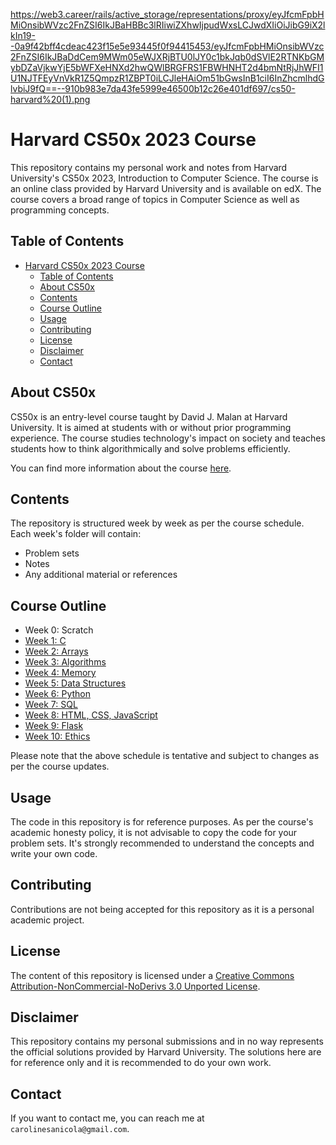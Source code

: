 https://web3.career/rails/active_storage/representations/proxy/eyJfcmFpbHMiOnsibWVzc2FnZSI6IkJBaHBBc3lRIiwiZXhwIjpudWxsLCJwdXIiOiJibG9iX2lkIn19--0a9f42bff4cdeac423f15e5e93445f0f94415453/eyJfcmFpbHMiOnsibWVzc2FnZSI6IkJBaDdCem9MWm05eWJXRjBTU0lJY0c1bkJqb0dSVlE2RTNKbGMybDZaVjkwYjE5bWFXeHNXd2hwQWlBRGFRS1FBWHNHT2d4bmNtRjJhWFI1U1NJTFEyVnVkR1Z5QmpzR1ZBPT0iLCJleHAiOm51bGwsInB1ciI6InZhcmlhdGlvbiJ9fQ==--910b983e7da43fe5999e46500b12c26e401df697/cs50-harvard%20(1).png

# Harvard CS50x 2023 Course

This repository contains my personal work and notes from Harvard University's CS50x 2023, Introduction to Computer Science. The course is an online class provided by Harvard University and is available on edX. The course covers a broad range of topics in Computer Science as well as programming concepts.

## Table of Contents

- [Harvard CS50x 2023 Course](#harvard-cs50x-2023-course)
  - [Table of Contents](#table-of-contents)
  - [About CS50x](#about-cs50x)
  - [Contents](#contents)
  - [Course Outline](#course-outline)
  - [Usage](#usage)
  - [Contributing](#contributing)
  - [License](#license)
  - [Disclaimer](#disclaimer)
  - [Contact](#contact)

## About CS50x

CS50x is an entry-level course taught by David J. Malan at Harvard University. It is aimed at students with or without prior programming experience. The course studies technology's impact on society and teaches students how to think algorithmically and solve problems efficiently.

You can find more information about the course [here](https://cs50.harvard.edu/x/2023/).

## Contents

The repository is structured week by week as per the course schedule. Each week's folder will contain:

- Problem sets
- Notes
- Any additional material or references

## Course Outline

- Week 0: Scratch
- [Week 1: C](Week_1)
- [Week 2: Arrays](Week_2)
- [Week 3: Algorithms](Week_3)
- [Week 4: Memory](Week_4)
- [Week 5: Data Structures](Week_5)
- [Week 6: Python](Week_6)
- [Week 7: SQL](Week_7)
- [Week 8: HTML, CSS, JavaScript](Week_8)
- [Week 9: Flask](Week_9)
- [Week 10: Ethics](Week_10)

Please note that the above schedule is tentative and subject to changes as per the course updates.

## Usage

The code in this repository is for reference purposes. As per the course's academic honesty policy, it is not advisable to copy the code for your problem sets. It's strongly recommended to understand the concepts and write your own code.

## Contributing

Contributions are not being accepted for this repository as it is a personal academic project.

## License

The content of this repository is licensed under a [Creative Commons Attribution-NonCommercial-NoDerivs 3.0 Unported License](http://creativecommons.org/licenses/by-nc-nd/3.0/).

## Disclaimer

This repository contains my personal submissions and in no way represents the official solutions provided by Harvard University. The solutions here are for reference only and it is recommended to do your own work.

## Contact

If you want to contact me, you can reach me at `carolinesanicola@gmail.com`.
